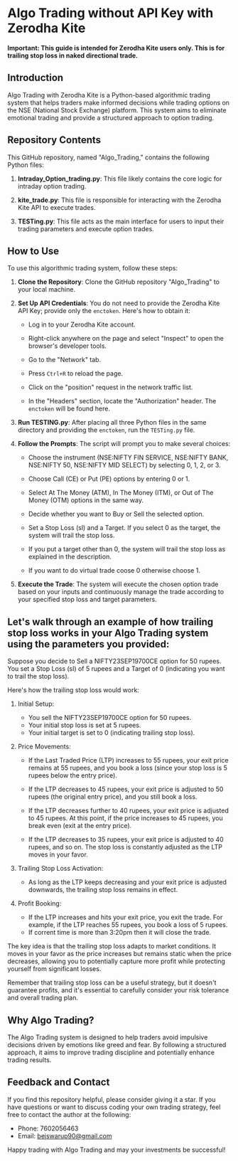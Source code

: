 # Algo Trading without API Key with Zerodha Kite

**Important: This guide is intended for Zerodha Kite users only. This is for trailing stop loss in naked directional trade.**

## Introduction

Algo Trading with Zerodha Kite is a Python-based algorithmic trading system that helps traders make informed decisions while trading options on the NSE (National Stock Exchange) platform. This system aims to eliminate emotional trading and provide a structured approach to option trading.

## Repository Contents

This GitHub repository, named "Algo_Trading," contains the following Python files:

1. **Intraday_Option_trading.py**: This file likely contains the core logic for intraday option trading.

2. **kite_trade.py**: This file is responsible for interacting with the Zerodha Kite API to execute trades.

3. **TESTing.py**: This file acts as the main interface for users to input their trading parameters and execute option trades.

## How to Use

To use this algorithmic trading system, follow these steps:

1. **Clone the Repository**: Clone the GitHub repository "Algo_Trading" to your local machine.

2. **Set Up API Credentials**: You do not need to provide the Zerodha Kite API Key; provide only the `enctoken`. Here's how to obtain it:

    - Log in to your Zerodha Kite account.
    
    - Right-click anywhere on the page and select "Inspect" to open the browser's developer tools.

    - Go to the "Network" tab.

    - Press `Ctrl+R` to reload the page.

    - Click on the "position" request in the network traffic list.

    - In the "Headers" section, locate the "Authorization" header. The `enctoken` will be found here.

3. **Run TESTING.py**: After placing all three Python files in the same directory and providing the `enctoken`, run the `TESTing.py` file.

4. **Follow the Prompts**: The script will prompt you to make several choices:

    - Choose the instrument (NSE:NIFTY FIN SERVICE, NSE:NIFTY BANK, NSE:NIFTY 50, NSE:NIFTY MID SELECT) by selecting 0, 1, 2, or 3.

    - Choose Call (CE) or Put (PE) options by entering 0 or 1.

    - Select At The Money (ATM), In The Money (ITM), or Out of The Money (OTM) options in the same way.

    - Decide whether you want to Buy or Sell the selected option.

    - Set a Stop Loss (sl) and a Target. If you select 0 as the target, the system will trail the stop loss.

    - If you put a target other than 0, the system will trail the stop loss as explained in the description.
    - If you want to do virtual trade coose 0 otherwise choose 1.

5. **Execute the Trade**: The system will execute the chosen option trade based on your inputs and continuously manage the trade according to your specified stop loss and target parameters.

## Let's walk through an example of how trailing stop loss works in your Algo Trading system using the parameters you provided:

Suppose you decide to Sell a NIFTY23SEP19700CE option for 50 rupees. You set a Stop Loss (sl) of 5 rupees and a Target of 0 (indicating you want to trail the stop loss).

Here's how the trailing stop loss would work:

1. Initial Setup:
   - You sell the NIFTY23SEP19700CE option for 50 rupees.
   - Your initial stop loss is set at 5 rupees.
   - Your initial target is set to 0 (indicating trailing stop loss).

2. Price Movements:
   - If the Last Traded Price (LTP) increases to 55 rupees, your exit price remains at 55 rupees, and you book a loss (since your stop loss is 5 rupees below the entry price).

   - If the LTP decreases to 45 rupees, your exit price is adjusted to 50 rupees (the original entry price), and you still book a loss.

   - If the LTP decreases further to 40 rupees, your exit price is adjusted to 45 rupees. At this point, if the price increases to 45 rupees, you break even (exit at the entry price).

   - If the LTP decreases to 35 rupees, your exit price is adjusted to 40 rupees, and so on. The stop loss is constantly adjusted as the LTP moves in your favor.

3. Trailing Stop Loss Activation:
   - As long as the LTP keeps decreasing and your exit price is adjusted downwards, the trailing stop loss remains in effect.

4. Profit Booking:
   - If the LTP increases and hits your exit price, you exit the trade. For example, if the LTP reaches 55 rupees, you book a loss of 5 rupees.
   - If corrent time is more than 3:20pm then it will close the trade.

The key idea is that the trailing stop loss adapts to market conditions. It moves in your favor as the price increases but remains static when the price decreases, allowing you to potentially capture more profit while protecting yourself from significant losses.

Remember that trailing stop loss can be a useful strategy, but it doesn't guarantee profits, and it's essential to carefully consider your risk tolerance and overall trading plan.

## Why Algo Trading?

The Algo Trading system is designed to help traders avoid impulsive decisions driven by emotions like greed and fear. By following a structured approach, it aims to improve trading discipline and potentially enhance trading results.

## Feedback and Contact

If you find this repository helpful, please consider giving it a star. If you have questions or want to discuss coding your own trading strategy, feel free to contact the author at the following:

- Phone: 7602056463
- Email: bejswarup90@gmail.com

Happy trading with Algo Trading and may your investments be successful!
